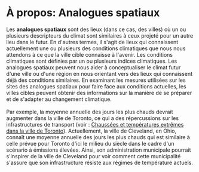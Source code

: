 # À propos: Analogues spatiaux
Les __analogues spatiaux__ sont des lieux (dans ce cas, des villes) où un ou plusieurs descripteurs du climat sont similaires à ceux projeté pour un autre lieu dans le futur.
En d'autres termes, il s'agit de lieux qui connaissent actuellement une ou plusieurs des conditions climatiques que nous nous attendons à ce que la ville cible connaisse à l'avenir.
Les conditions climatiques sont définies par un ou plusieurs indices climatiques.
Les analogues spatiaux peuvent nous aider à conceptualiser le climat futur d'une ville ou d'une région en nous orientant vers des lieux qui connaissent déjà des conditions similaires.
En examinant les mesures utilisées sur les sites des analogues spatiaux pour faire face aux conditions actuelles,
les villes cibles peuvent obtenir des informations sur la manière de se préparer et de s'adapter au changement climatique. 
<br>
<br>
Par exemple, la moyenne annuelle des jours les plus chauds devrait augmenter dans la ville de Toronto,
ce qui a des répercussions sur les infrastructures de transport (voir : [Chaussées et températures extrêmes dans la ville de Toronto](https://donneesclimatiques.ca/etude-de-cas/chaussee-et-temperatures-extremes-dans-la-ville-de-toronto/)).
Actuellement, la ville de Cleveland, en Ohio, connaît une moyenne annuelle des jours les plus chauds qui est similaire à celle prévue pour Toronto
d'ici le milieu du siècle dans le cadre d'un scénario à émissions élevées. 
Ainsi, son administration municipale pourrait s'inspirer de la ville de Cleveland pour voir comment cette municipalité s'assure que son infrastructure résiste aux régimes de température actuels. 
